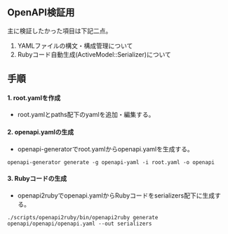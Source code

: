 ## OpenAPI検証用

主に検証したかった項目は下記二点。

1. YAMLファイルの構文・構成管理について
2. Rubyコード自動生成(ActiveModel::Serializer)について

## 手順

#### 1. root.yamlを作成
- root.yamlとpaths配下のyamlを追加・編集する。
  
#### 2. openapi.yamlの生成
  - openapi-generatorでroot.yamlからopenapi.yamlを生成する。
  ```
  openapi-generator generate -g openapi-yaml -i root.yaml -o openapi
  ```

#### 3. Rubyコードの生成
  - openapi2rubyでopenapi.yamlからRubyコードをserializers配下に生成する。
  ```
  ./scripts/openapi2ruby/bin/openapi2ruby generate openapi/openapi/openapi.yaml --out serializers
  ```
